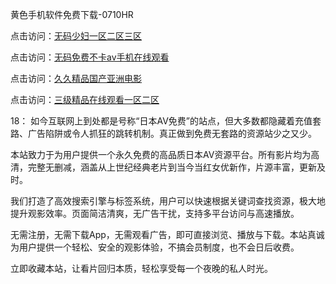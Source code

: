 黄色手机软件免费下载-0710HR

点击访问：<a href="https://heiliaozj3tjd.pages.dev">无码少妇一区二区三区</a>

点击访问：<a href="https://heiliaowzu4ur.pages.dev">无码免费不卡av手机在线观看</a>

点击访问：<a href="https://heiliaozj3tjd.pages.dev">久久精品国产亚洲电影</a>

点击访问：<a href="https://heiliaowt0d7p.pages.dev">三级精品在线观看一区二区</a>


18：
如今互联网上到处都是号称“日本AV免费”的站点，但大多数都隐藏着充值套路、广告陷阱或令人抓狂的跳转机制。真正做到免费无套路的资源站少之又少。

本站致力于为用户提供一个永久免费的高品质日本AV资源平台。所有影片均为高清，完整无删减，涵盖从上世纪经典老片到当今当红女优新作，片源丰富，更新及时。

我们打造了高效搜索引擎与标签系统，用户可以快速根据关键词查找资源，极大地提升观影效率。页面简洁清爽，无广告干扰，支持多平台访问与高速播放。

无需注册，无需下载App，无需观看广告，即可直接浏览、播放与下载。本站真诚为用户提供一个轻松、安全的观影体验，不搞会员制度，也不会日后收费。

立即收藏本站，让看片回归本质，轻松享受每一个夜晚的私人时光。

<span style="display:none;">[Canonical link](https://github.com/lpn20250710/riben230)</span>
